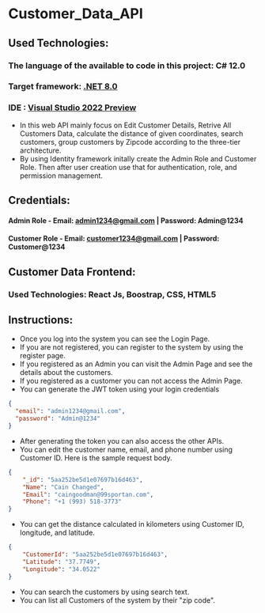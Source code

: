 # Customer_Data_API
## Used Technologies: 
### The language of the available to code in this project: C# 12.0
### Target framework: [.NET 8.0](https://dotnet.microsoft.com/en-us/download/dotnet/8.0)
### IDE : [Visual Studio 2022 Preview](https://visualstudio.microsoft.com/vs/preview/)
* In this web API mainly focus on Edit Customer Details, Retrive All Customers Data, calculate the distance of given coordinates, search customers, group customers by Zipcode according to the three-tier architecture.
* By using Identity framework initally create the Admin Role and Customer Role. Then after user creation use that for authentication, role, and permission management.
## Credentials:
#### Admin Role - Email: admin1234@gmail.com | Password: Admin@1234

#### Customer Role - Email: customer1234@gmail.com | Password: Customer@1234
## Customer Data Frontend:
### Used Technologies: React Js, Boostrap, CSS, HTML5
## Instructions:
* Once you log into the system you can see the Login Page.
* If you are not registered, you can register to the system by using the register page.
* If you registered as an Admin you can visit the Admin Page and see the details about the customers.
* If you registered as a customer you can not access the Admin Page.
* You can generate the JWT token using your login credentials
```json
{
  "email": "admin1234@gmail.com",
  "password": "Admin@1234"
}
```
* After generating the token you can also access the other APIs.
* You can edit the customer name, email, and phone number using Customer ID. Here is the sample request body.
```json
{
    "_id": "5aa252be5d1e07697b16d463",
    "Name": "Cain Changed",
    "Email": "caingoodman@99sportan.com",
    "Phone": "+1 (993) 518-3773"
}
```
* You can get the distance calculated in kilometers using Customer ID, longitude, and latitude.
```json
{
    "CustomerId": "5aa252be5d1e07697b16d463",
    "Latitude": "37.7749",
    "Longitude": "34.0522"
}
```
* You can search the customers by using search text.
* You can list all Customers of the system by their "zip code".
